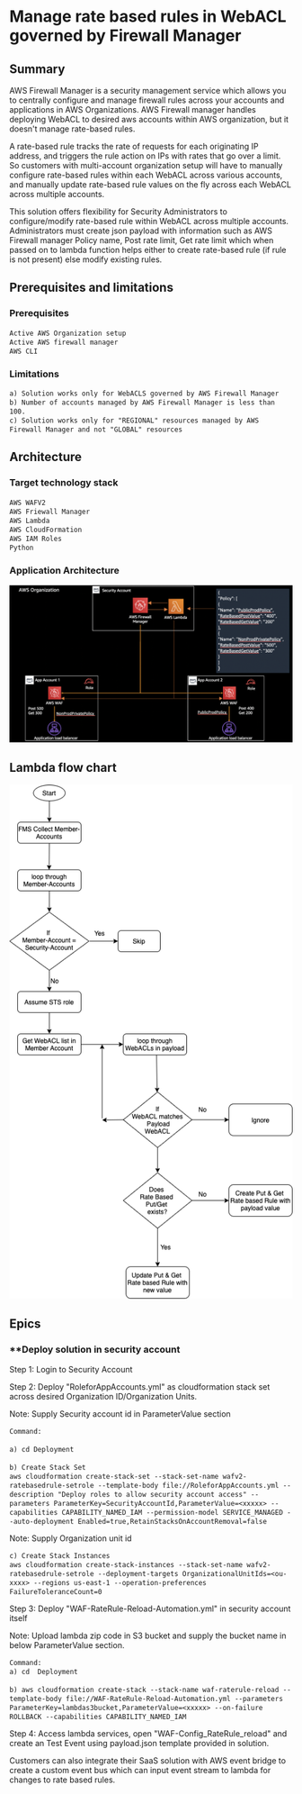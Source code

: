 # **Manage rate based rules in WebACL governed by Firewall Manager**

## **Summary**

AWS Firewall Manager is a security management service which allows you to centrally configure and manage firewall rules across your accounts and applications in AWS Organizations. AWS Firewall manager handles deploying WebACL to desired aws accounts within AWS organization, but it doesn't manage rate-based rules.

A rate-based rule tracks the rate of requests for each originating IP address, and triggers the rule action on IPs with rates that go over a limit. So customers with multi-account organization setup will have to manually configure rate-based rules within each WebACL across various accounts, and manually update rate-based rule values on the fly across each WebACL across multiple accounts.

This solution offers flexibility for Security Administrators to configure/modify rate-based rule within WebACL across multiple accounts. Administrators must create json payload with information such as AWS Firewall manager Policy name, Post rate limit, Get rate limit which when passed on to lambda function helps either to create rate-based rule (if rule is not present) else modify existing rules.

## **Prerequisites and limitations**

### Prerequisites

    Active AWS Organization setup
    Active AWS firewall manager
    AWS CLI

### Limitations

    a) Solution works only for WebACLS governed by AWS Firewall Manager
    b) Number of accounts managed by AWS Firewall Manager is less than 100.
    c) Solution works only for "REGIONAL" resources managed by AWS Firewall Manager and not "GLOBAL" resources

## **Architecture**

### **Target technology stack**

    AWS WAFV2
    AWS Friewall Manager
    AWS Lambda
    AWS CloudFormation
    AWS IAM Roles
    Python

### **Application Architecture**

![Getting Started](Images/Soln_Arch.png)

## **Lambda flow chart**

![Getting Started](Images/FlowChart.png)

## **Epics**

### **Deploy solution in security account

Step 1: Login to Security Account

Step 2: Deploy "RoleforAppAccounts.yml" as cloudformation stack set across desired Organization ID/Organization Units.

Note: Supply Security account id in ParameterValue section

    Command: 
    
    a) cd Deployment
            
    b) Create Stack Set
    aws cloudformation create-stack-set --stack-set-name wafv2-ratebasedrule-setrole --template-body file://RoleforAppAccounts.yml --description "Deploy roles to allow security account access" --parameters ParameterKey=SecurityAccountId,ParameterValue=<xxxxx> --capabilities CAPABILITY_NAMED_IAM --permission-model SERVICE_MANAGED --auto-deployment Enabled=true,RetainStacksOnAccountRemoval=false

Note: Supply Organization unit id

    c) Create Stack Instances
    aws cloudformation create-stack-instances --stack-set-name wafv2-ratebasedrule-setrole --deployment-targets OrganizationalUnitIds=<ou-xxxx> --regions us-east-1 --operation-preferences FailureToleranceCount=0

Step 3: Deploy "WAF-RateRule-Reload-Automation.yml" in security account itself

Note: Upload lambda zip code in S3 bucket and supply the bucket name in below ParameterValue section.

    Command:
    a) cd  Deployment
    
    b) aws cloudformation create-stack --stack-name waf-raterule-reload --template-body file://WAF-RateRule-Reload-Automation.yml --parameters ParameterKey=lambdas3bucket,ParameterValue=<xxxxx> --on-failure ROLLBACK --capabilities CAPABILITY_NAMED_IAM

Step 4: Access lambda services, open "WAF-Config_RateRule_reload" and create an Test Event using payload.json template provided in solution.

Customers can also integrate their SaaS solution with AWS event bridge to create a custom event bus which can input event stream to lambda for changes to rate based rules.
